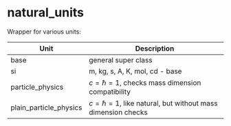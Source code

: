 # natural_units

Wrapper for various units:

| Unit      | Description |
| ----------- | ----------- |
| base      | general super class       |
| si        | m, kg, s, A, K, mol, cd - base        |
| particle_physics   | $c=\hbar=1$, checks mass dimension compatibility        |
| plain_particle_physics       | $c=\hbar=1$, like natural, but without mass dimension checks        |
